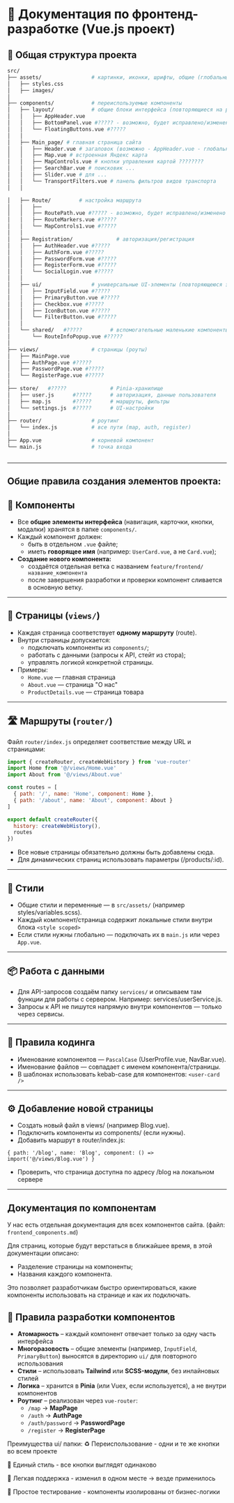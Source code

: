 # 📖 Документация по фронтенд-разработке (Vue.js проект)

## 🚀 Общая структура проекта

```bash
src/
├── assets/                # картинки, иконки, шрифты, общие (глобальные) стили css, лого
│   ├── styles.css
│   ├── images/
│
├── components/            # переиспользуемые компоненты
│   ├── layout/            # общие блоки интерфейса (повторяющиеся на разных страницах компоненты, такие как заголовок, футер и тд)
│   │   ├── AppHeader.vue
│   │   ├── BottomPanel.vue #????? - возможно, будет исправлено/изменено название/полностью файл/удален
│   │   └── FloatingButtons.vue #?????
│   │
│   ├── Main_page/ # главная страница сайта
│   │   ├── Header.vue # загаловок (возможно - AppHeader.vue - глобальный)
│   │   ├── Map.vue # встроенная Яндекс карта
│   │   ├── MapControls.vue # кнопки управления картой ????????
│   │   ├── SearchBar.vue # поисковик ... 
│   │   ├── Slider.vue # для ...
│   │   └── TransportFilters.vue # панель фильтров видов транспорта
│   │

│   ├── Route/         # настройка маршрута     
│   │   ├── 
│   │   ├── RoutePath.vue #????? - возможно, будет исправлено/изменено название/полностью файл/удален
│   │   ├── RouteMarkers.vue #?????
│   │   └── MapControls1.vue #?????
│   │
│   ├── Registration/              # авторизация/регистрация
│   │   ├── AuthHeader.vue #?????
│   │   ├── AuthForm.vue #?????
│   │   ├── PasswordForm.vue #?????
│   │   ├── RegisterForm.vue #?????
│   │   └── SocialLogin.vue #?????
│   │
│   ├── ui/                # универсальные UI-элементы (повторяющеюся элементы, такие как кнопки, поля ввода и тд)
│   │   ├── InputField.vue #?????
│   │   ├── PrimaryButton.vue #?????
│   │   ├── Checkbox.vue #?????
│   │   ├── IconButton.vue #?????
│   │   └── FilterButton.vue #?????
│   │
│   └── shared/   #?????         # вспомогательные маленькие компоненты
│       └── RouteInfoPopup.vue #?????
│
├── views/                 # страницы (роуты)
│   ├── MainPage.vue
│   ├── AuthPage.vue #?????
│   ├── PasswordPage.vue #?????
│   └── RegisterPage.vue #?????
│
├── store/   #?????              # Pinia-хранилище
│   ├── user.js      #?????      # авторизация, данные пользователя
│   ├── map.js       #?????      # маршруты, фильтры
│   └── settings.js  #?????      # UI-настройки
│
├── router/                # роутинг
│   └── index.js           # все пути (map, auth, register)
│
├── App.vue                # корневой компонент
└── main.js                # точка входа



```


---

## Общие правила создания элементов проекта:
## 🧩 Компоненты

- Все **общие элементы интерфейса** (навигация, карточки, кнопки, модалки) хранятся в папке `components/`.
- Каждый компонент должен:
  - быть в отдельном `.vue` файле;
  - иметь **говорящее имя** (например: `UserCard.vue`, а не `Card.vue`);
- **Создание нового компонента:**  
  - создаётся отдельная ветка с названием `feature/frontend/название_компонента`  
  - после завершения разработки и проверки компонент сливается в основную ветку.

---

## 📄 Страницы (`views/`)

- Каждая страница соответствует **одному маршруту** (route).
- Внутри страницы допускается:
  - подключать компоненты из `components/`;
  - работать с данными (запросы к API, стейт из стора);
  - управлять логикой конкретной страницы.
- Примеры:  
  - `Home.vue` — главная страница  
  - `About.vue` — страница "О нас"  
  - `ProductDetails.vue` — страница товара  

---

## 🛣️ Маршруты (`router/`)

Файл `router/index.js` определяет соответствие между URL и страницами:

```js
import { createRouter, createWebHistory } from 'vue-router'
import Home from '@/views/Home.vue'
import About from '@/views/About.vue'

const routes = [
  { path: '/', name: 'Home', component: Home },
  { path: '/about', name: 'About', component: About }
]

export default createRouter({
  history: createWebHistory(),
  routes
})
```
- Все новые страницы обязательно должны быть добавлены сюда.
- Для динамических страниц использовать параметры (/products/:id).

---

## 🎨 Стили

- Общие стили и переменные — в `src/assets/` (например styles/variables.scss).
- Каждый компонент/страница содержит локальные стили внутри блока `<style scoped>`
- Если стили нужны глобально — подключать их в `main.js` или через `App.vue`.

---

## 📦 Работа с данными

- Для API-запросов создаём папку `services/` и описываем там функции для работы с сервером.
Например: services/userService.js.
- Запросы к API не пишутся напрямую внутри компонентов — только через сервисы.

---

## 📝 Правила кодинга

- Именование компонентов — `PascalCase` (UserProfile.vue, NavBar.vue).
- Именование файлов — совпадает с именем компонента/страницы.
- В шаблонах использовать kebab-case для компонентов: `<user-card />`

---

## ⚙️ Добавление новой страницы

- Создать новый файл в views/ (например Blog.vue).
- Подключить компоненты из components/ (если нужны).
- Добавить маршрут в router/index.js:
``` 
{ path: '/blog', name: 'Blog', component: () => import('@/views/Blog.vue') }
```
- Проверить, что страница доступна по адресу /blog на локальном сервере

---

## Документация по компонентам

У нас есть отдельная документация для всех компонентов сайта. (файл: `frontend_components.md`)

Для страниц, которые будут верстаться в ближайшее время, в этой документации описано:
- Разделение страницы на компоненты;
- Названия каждого компонента.

Это позволяет разработчикам быстро ориентироваться, какие компоненты использовать на странице и как их подключать.



## 🔹 Правила разработки компонентов

- **Атомарность** – каждый компонент отвечает только за одну часть интерфейса  
- **Многоразовость** – общие элементы (например, `InputField`, `PrimaryButton`) выносятся в директорию `ui/` для повторного использования  
- **Стили** – использовать **Tailwind** или **SCSS-модули**, без инлайновых стилей  
- **Логика** – хранится в **Pinia** (или Vuex, если используется), а не внутри компонентов  
- **Роутинг** – реализован через `vue-router`:  
  - `/map` → **MapPage**  
  - `/auth` → **AuthPage**  
  - `/auth/password` → **PasswordPage**  
  - `/register` → **RegisterPage**  



Преимущества ui/ папки:
♻️ Переиспользование - одни и те же кнопки во всем проекте

🎨 Единый стиль - все кнопки выглядят одинаково

🔧 Легкая поддержка - изменил в одном месте → везде применилось

🧪 Простое тестирование - компоненты изолированы от бизнес-логики

